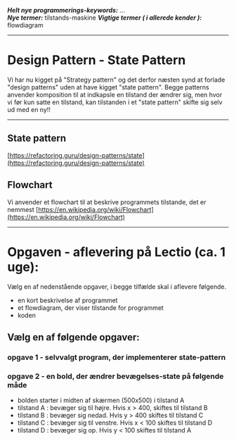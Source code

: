 ***Helt nye programmerings-keywords:*** ...    
***Nye termer:*** tilstands-maskine
***Vigtige termer ( i allerede kender ):*** flowdiagram     

------------------------------------------------
# Design Pattern - State Pattern
Vi har nu kigget på "Strategy pattern" og det derfor næsten synd at forlade "design patterns" uden at have kigget "state pattern".
Begge patterns anvender komposition til at indkapsle en tilstand der ændrer sig, men hvor vi før kun satte en tilstand, kan tilstanden i et "state pattern" skifte sig selv ud med en ny!!

------------------------------------------------
## State pattern
[https://refactoring.guru/design-patterns/state](https://refactoring.guru/design-patterns/state)

## Flowchart
Vi anvender et flowchart til at beskrive programmets tilstande, det er nemmest
[https://en.wikipedia.org/wiki/Flowchart](https://en.wikipedia.org/wiki/Flowchart)

------------------------------------------------
# Opgaven - aflevering på Lectio (ca. 1 uge):
Vælg en af nedenstående opgaver, i begge tilfælde skal i aflevere følgende.
- en kort beskrivelse af programmet
- et flowdiagram, der viser tilstande for programmet
- koden

## Vælg en af følgende opgaver:

### opgave 1 - selvvalgt program, der implementerer state-pattern

### opgave 2 - en bold, der ændrer bevægelses-state på følgende måde

- bolden starter i midten af skærmen (500x500) i tilstand A
- tilstand A : bevæger sig til højre.   Hvis x > 400, skiftes til tilstand B
- tilstand B : bevæger sig nedad.       Hvis y > 400 skiftes til tilstand C
- tilstand C : bevæger sig til venstre. Hvis x < 100 skiftes til tilstand D
- tilstand D : bevæger sig op.          Hvis y < 100 skiftes til tilstand A  
